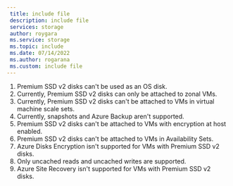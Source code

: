 ```yaml
---
 title: include file
 description: include file
 services: storage
 author: roygara
 ms.service: storage
 ms.topic: include
 ms.date: 07/14/2022
 ms.author: rogarana
 ms.custom: include file
---
```

1. Premium SSD v2 disks can't be used as an OS disk.
1. Currently, Premium SSD v2 disks can only be attached to zonal VMs.
1. Currently, Premium SSD v2 disks can't be attached to VMs in virtual machine scale sets.
1. Currently, snapshots and Azure Backup aren't supported.
1. Premium SSD v2 disks can't be attached to VMs with encryption at host enabled.
1. Premium SSD v2 disks can't be attached to VMs in Availability Sets.
1. Azure Disks Encryption isn't supported for VMs with Premium SSD v2 disks. 
1. Only uncached reads and uncached writes are supported.
1. Azure Site Recovery isn't supported for VMs with Premium SSD v2 disks. 